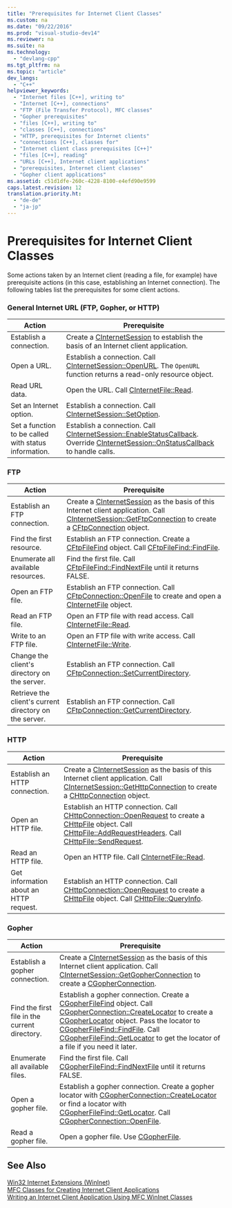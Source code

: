 ```yaml
---
title: "Prerequisites for Internet Client Classes"
ms.custom: na
ms.date: "09/22/2016"
ms.prod: "visual-studio-dev14"
ms.reviewer: na
ms.suite: na
ms.technology: 
  - "devlang-cpp"
ms.tgt_pltfrm: na
ms.topic: "article"
dev_langs: 
  - "C++"
helpviewer_keywords: 
  - "Internet files [C++], writing to"
  - "Internet [C++], connections"
  - "FTP (File Transfer Protocol), MFC classes"
  - "Gopher prerequisites"
  - "files [C++], writing to"
  - "classes [C++], connections"
  - "HTTP, prerequisites for Internet clients"
  - "connections [C++], classes for"
  - "Internet client class prerequisites [C++]"
  - "files [C++], reading"
  - "URLs [C++], Internet client applications"
  - "prerequisites, Internet client classes"
  - "Gopher client applications"
ms.assetid: c51d1dfe-260c-4228-8100-e4efd90e9599
caps.latest.revision: 12
translation.priority.ht: 
  - "de-de"
  - "ja-jp"
---
```

# Prerequisites for Internet Client Classes
Some actions taken by an Internet client (reading a file, for example) have prerequisite actions (in this case, establishing an Internet connection). The following tables list the prerequisites for some client actions.  
  
### General Internet URL (FTP, Gopher, or HTTP)  
  
|Action|Prerequisite|  
|------------|------------------|  
|Establish a connection.|Create a [CInternetSession](../vs140/cinternetsession-class.md) to establish the basis of an Internet client application.|  
|Open a URL.|Establish a connection. Call [CInternetSession::OpenURL](../vs140/cinternetsession--openurl.md). The `OpenURL` function returns a read-only resource object.|  
|Read URL data.|Open the URL. Call [CInternetFile::Read](../vs140/cinternetfile--read.md).|  
|Set an Internet option.|Establish a connection. Call [CInternetSession::SetOption](../vs140/cinternetsession--setoption.md).|  
|Set a function to be called with status information.|Establish a connection. Call [CInternetSession::EnableStatusCallback](../vs140/cinternetsession--enablestatuscallback.md). Override [CInternetSession::OnStatusCallback](../vs140/cinternetsession--onstatuscallback.md) to handle calls.|  
  
### FTP  
  
|Action|Prerequisite|  
|------------|------------------|  
|Establish an FTP connection.|Create a [CInternetSession](../vs140/cinternetsession-class.md) as the basis of this Internet client application. Call [CInternetSession::GetFtpConnection](../vs140/cinternetsession--getftpconnection.md) to create a [CFtpConnection](../vs140/cftpconnection-class.md) object.|  
|Find the first resource.|Establish an FTP connection. Create a [CFtpFileFind](../vs140/cftpfilefind-class.md) object. Call [CFtpFileFind::FindFile](../vs140/cftpfilefind--findfile.md).|  
|Enumerate all available resources.|Find the first file. Call [CFtpFileFind::FindNextFile](../vs140/cftpfilefind--findnextfile.md) until it returns FALSE.|  
|Open an FTP file.|Establish an FTP connection. Call [CFtpConnection::OpenFile](../vs140/cftpconnection--openfile.md) to create and open a [CInternetFile](../vs140/cinternetfile-class.md) object.|  
|Read an FTP file.|Open an FTP file with read access. Call [CInternetFile::Read](../vs140/cinternetfile--read.md).|  
|Write to an FTP file.|Open an FTP file with write access. Call [CInternetFile::Write](../vs140/cinternetfile--write.md).|  
|Change the client's directory on the server.|Establish an FTP connection. Call [CFtpConnection::SetCurrentDirectory](../vs140/cftpconnection--setcurrentdirectory.md).|  
|Retrieve the client's current directory on the server.|Establish an FTP connection. Call [CFtpConnection::GetCurrentDirectory](../vs140/cftpconnection--getcurrentdirectory.md).|  
  
### HTTP  
  
|Action|Prerequisite|  
|------------|------------------|  
|Establish an HTTP connection.|Create a [CInternetSession](../vs140/cinternetsession-class.md) as the basis of this Internet client application. Call [CInternetSession::GetHttpConnection](../vs140/cinternetsession--gethttpconnection.md) to create a [CHttpConnection](../vs140/chttpconnection-class.md) object.|  
|Open an HTTP file.|Establish an HTTP connection. Call [CHttpConnection::OpenRequest](../vs140/chttpconnection--openrequest.md) to create a [CHttpFile](../vs140/chttpfile-class.md) object. Call [CHttpFile::AddRequestHeaders](../vs140/chttpfile--addrequestheaders.md). Call [CHttpFile::SendRequest](../vs140/chttpfile--sendrequest.md).|  
|Read an HTTP file.|Open an HTTP file. Call [CInternetFile::Read](../vs140/cinternetfile--read.md).|  
|Get information about an HTTP request.|Establish an HTTP connection. Call [CHttpConnection::OpenRequest](../vs140/chttpconnection--openrequest.md) to create a [CHttpFile](../vs140/chttpfile-class.md) object. Call [CHttpFile::QueryInfo](../vs140/chttpfile--queryinfo.md).|  
  
### Gopher  
  
|Action|Prerequisite|  
|------------|------------------|  
|Establish a gopher connection.|Create a [CInternetSession](../vs140/cinternetsession-class.md) as the basis of this Internet client application. Call [CInternetSession::GetGopherConnection](../vs140/cinternetsession--getgopherconnection.md) to create a [CGopherConnection](../vs140/cgopherconnection-class.md).|  
|Find the first file in the current directory.|Establish a gopher connection. Create a [CGopherFileFind](../vs140/cgopherfilefind-class.md) object. Call [CGopherConnection::CreateLocator](../vs140/cgopherconnection--createlocator.md) to create a [CGopherLocator](../vs140/cgopherlocator-class.md) object. Pass the locator to [CGopherFileFind::FindFile](../vs140/cgopherfilefind--findfile.md). Call [CGopherFileFind::GetLocator](../vs140/cgopherfilefind--getlocator.md) to get the locator of a file if you need it later.|  
|Enumerate all available files.|Find the first file. Call [CGopherFileFind::FindNextFile](../vs140/cgopherfilefind--findnextfile.md) until it returns FALSE.|  
|Open a gopher file.|Establish a gopher connection. Create a gopher locator with [CGopherConnection::CreateLocator](../vs140/cgopherconnection--createlocator.md) or find a locator with [CGopherFileFind::GetLocator](../vs140/cgopherfilefind--getlocator.md). Call [CGopherConnection::OpenFile](../vs140/cgopherconnection--openfile.md).|  
|Read a gopher file.|Open a gopher file. Use [CGopherFile](../vs140/cgopherfile-class.md).|  
  
## See Also  
 [Win32 Internet Extensions (WinInet)](../vs140/win32-internet-extensions--wininet-.md)   
 [MFC Classes for Creating Internet Client Applications](../vs140/mfc-classes-for-creating-internet-client-applications.md)   
 [Writing an Internet Client Application Using MFC WinInet Classes](../vs140/writing-an-internet-client-application-using-mfc-wininet-classes.md)